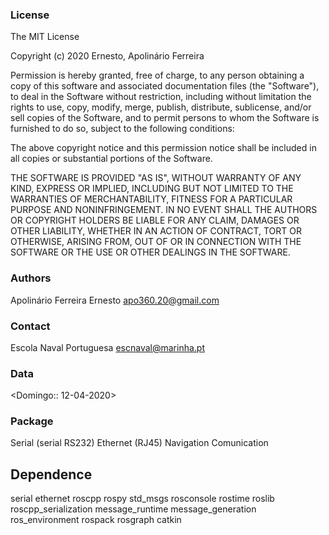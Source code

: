 ### License

The MIT License

Copyright (c) 2020 Ernesto, Apolinário Ferreira

Permission is hereby granted, free of charge, to any person obtaining a copy of this software and associated documentation files (the "Software"), to deal in the Software without restriction, including without limitation the rights to use, copy, modify, merge, publish, distribute, sublicense, and/or sell copies of the Software, and to permit persons to whom the Software is furnished to do so, subject to the following conditions:

The above copyright notice and this permission notice shall be included in all copies or substantial portions of the Software.

THE SOFTWARE IS PROVIDED "AS IS", WITHOUT WARRANTY OF ANY KIND, EXPRESS OR IMPLIED, INCLUDING BUT NOT LIMITED TO THE WARRANTIES OF MERCHANTABILITY, FITNESS FOR A PARTICULAR PURPOSE AND NONINFRINGEMENT. IN NO EVENT SHALL THE AUTHORS OR COPYRIGHT HOLDERS BE LIABLE FOR ANY CLAIM, DAMAGES OR OTHER LIABILITY, WHETHER IN AN ACTION OF CONTRACT, TORT OR OTHERWISE, ARISING FROM, OUT OF OR IN CONNECTION WITH THE SOFTWARE OR THE USE OR OTHER DEALINGS IN THE SOFTWARE.

### Authors

Apolinário Ferreira Ernesto <apo360.20@gmail.com>

### Contact

Escola Naval Portuguesa <escnaval@marinha.pt>

### Data

<Domingo:: 12-04-2020>

### Package

Serial (serial RS232)
Ethernet (RJ45)
Navigation
Comunication

## Dependence
serial
ethernet
roscpp
rospy
std_msgs
rosconsole <use only in navigation package>
rostime
roslib
roscpp_serialization
message_runtime
message_generation
ros_environment
rospack
rosgraph
catkin
